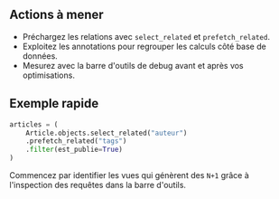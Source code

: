## Actions à mener
- Préchargez les relations avec `select_related` et `prefetch_related`.
- Exploitez les annotations pour regrouper les calculs côté base de données.
- Mesurez avec la barre d'outils de debug avant et après vos optimisations.

## Exemple rapide
```python
articles = (
    Article.objects.select_related("auteur")
    .prefetch_related("tags")
    .filter(est_publie=True)
)
```

Commencez par identifier les vues qui génèrent des `N+1` grâce à l'inspection des requêtes dans la barre d'outils.
